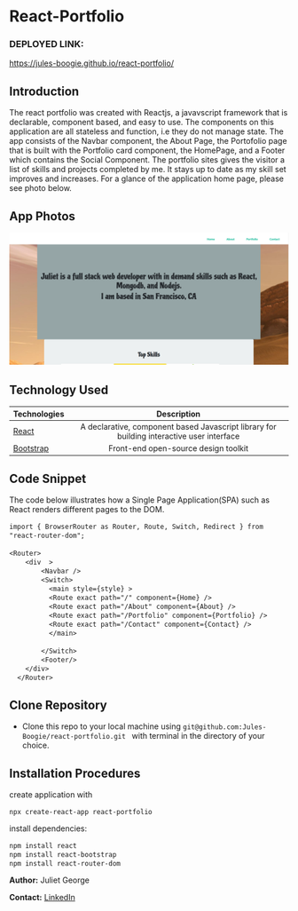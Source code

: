 # React-Portfolio

### DEPLOYED LINK:
https://jules-boogie.github.io/react-portfolio/


## Introduction 
The react portfolio was created with Reactjs, a javavscript framework that is declarable, component based, and easy to use. The components on this application are all stateless and function, i.e they do not manage state. The app consists of the Navbar component, the About Page, the Portofolio page that is built with the Portfolio card component, the HomePage, and a Footer which contains the Social Component. 
The portfolio sites gives the visitor a list of skills and projects completed by me. It stays up to date as my skill set improves and increases. For a glance of the application home page, please see photo below. 


## App Photos

![app](https://github.com/Jules-Boogie/react-portfolio/blob/master/FRONTEND/portfolio/Capture.PNG)

## Technology Used
| Technologies | Description  |
|---------------------------------------------------------------------------|:------------------------------------------------------------------------------------------------------------------:|
| [React](https://reactjs.org/)                |   A declarative, component based Javascript library for building interactive user interface                 |
| [Bootstrap](https://reactjs.org/)                |  Front-end open-source design toolkit                |





## Code Snippet
The code below illustrates how a Single Page Application(SPA) such as React renders different pages to the DOM. 
```
import { BrowserRouter as Router, Route, Switch, Redirect } from "react-router-dom";

<Router>
    <div  >
        <Navbar />
        <Switch>
          <main style={style} >
          <Route exact path="/" component={Home} />
          <Route exact path="/About" component={About} />
          <Route exact path="/Portfolio" component={Portfolio} />
          <Route exact path="/Contact" component={Contact} />
          </main>
          
        </Switch>
        <Footer/>
    </div>
  </Router>

```
## Clone Repository
 - Clone this repo to your local machine using ```git@github.com:Jules-Boogie/react-portfolio.git ``` with terminal in the directory of your choice. 



## Installation Procedures
create application with 
```
npx create-react-app react-portfolio
```

install dependencies:
```
npm install react
npm install react-bootstrap
npm install react-router-dom
```






**Author:**
Juliet George

**Contact:**
[LinkedIn](https://www.linkedin.com/in/juliet-george-864950b8/)


